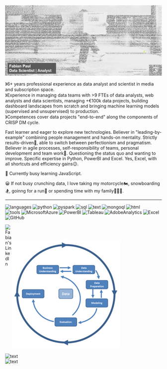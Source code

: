<img src="https://github.com/Fabian2964/Fabian2964/blob/main/Kluge%20koepfe%20faz.png" width="1000" alt="Image showing Fabian Paul"> 

&#12299;6+ years professional experience as data analyst and scientist in media and subscription space. 
<br>&#12299;Experience in managing data teams with >9 FTEs of data analysts, web analysts and data scientists, managing +€100k data projects, building dashboard landscapes from scratch and bringing machine learning models (supervised and unsupervised) to production.
<br>&#12299;Competences cover data projects "end-to-end" along the components of CRISP DM cycle.

Fast learner and eager to explore new technologies. Believer in "leading-by-example" combining people management and hands-on mentality. Strictly results-driven🎯, able to switch between perfectionism and pragmatism. Believer in agile processes, self-responsibility of teams, personal development and team work👯. Questioning the status quo and wanting to improve. Specific expertise in Python, PowerBI and Excel. Yes, Excel, with all shortcuts and efficiency gains😉. 

🌱 Currently busy learning JavaScript.

😀 If not busy crunching data, I love taking my motorcycle🏍️, snowboarding🏂, goinng for a run🏃 or spending time with my family👨‍👩‍👧. 


<hr>

![languages](https://img.shields.io/static/v1?label=&message=languages:&color=111&style=flat-square)
![python](https://img.shields.io/static/v1?logo=python&label=&message=python&color=36465D&logoColor=AAA&style=flat-square&link=)
![pyspark](https://img.shields.io/static/v1?logo=apache-spark&label=&message=pyspark&color=36465D&logoColor=AAA&style=flat-square&link=)
![sql](https://img.shields.io/static/v1?logo=sqlite&label=&message=SQL&color=36465D&logoColor=AAA&style=flat-square&link=)
![text](https://img.shields.io/static/v1?label=&message=and%20a%20bit%20of%20&color=111&style=flat-square)
![mongoql](https://img.shields.io/static/v1?logo=mongodb&label=&message=MQL&color=36465D&logoColor=AAA&style=flat-square&link=)
![html](https://img.shields.io/static/v1?logo=html5&label=&message=html5&color=36465D&logoColor=AAA&style=flat-square&link=)
&nbsp;&nbsp;&nbsp;
<br>
![tools](https://img.shields.io/static/v1?label=&message=tools:&color=111&style=flat-square)
![MicrosoftAzure](https://img.shields.io/static/v1?logo=microsoftazure&label=&message=Microsoft%20Azure&color=36465D&logoColor=AAA&style=flat-square&link=)
![PowerBI](https://img.shields.io/static/v1?logo=powerbi&label=&message=PowerBI&color=36465D&logoColor=AAA&style=flat-square&link=)
![Tableau](https://img.shields.io/static/v1?logo=tableau&label=&message=Tableau&color=36465D&logoColor=AAA&style=flat-square&link=)
![AdobeAnalytics](https://img.shields.io/static/v1?logo=adobe&label=&message=Adobe%20Analytics&color=36465D&logoColor=AAA&style=flat-square&link=)
![Excel](https://img.shields.io/static/v1?logo=microsoftexcel&label=&message=Excel&color=36465D&logoColor=AAA&style=flat-square&link=)
![GitHub](https://img.shields.io/static/v1?logo=github&label=&message=GitHub&color=36465D&logoColor=AAA&style=flat-square&link=)
<br>

<a href="https://www.linkedin.com/in/fab-paul/">
  <img align="left" alt="Fabian's LinkedIn" width="20px" src="https://simpleicons.now.sh/linkedin/495f7e" />
</a>

<br>
<br>

<p>
    <img src="https://github.com/Fabian2964/Fabian2964/blob/main/CRISP%20DM%20Cycle.png" width="350" alt="Image showing CRISP DM Cycle">

![text](https://img.shields.io/static/v1?label=&message=CRISP-DM%20Cycle&color=111&style=flat-square)
<br>
![text](https://img.shields.io/static/v1?label=&message=https://www.researchgate.net/figure/CRISP-DM-Model-Taylor-2017_fig1_326235288&color=111&style=flat-square)
&nbsp;&nbsp;&nbsp;
</p>
